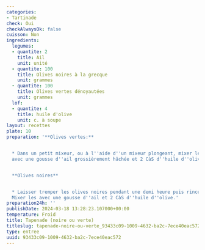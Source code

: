 ```yaml
---
categories:
- Tartinade
check: Oui
checkAlwaysOk: false
cuisson: Non
ingredients:
  legumes:
  - quantite: 2
    title: Ail
    unit: unité
  - quantite: 100
    title: Olives noires à la grecque
    unit: grammes
  - quantite: 100
    title: Olives vertes dénoyautées
    unit: grammes
  lof:
  - quantite: 4
    title: huile d'olive
    unit: c. à soupe
layout: recettes
plate: 10
preparation: '**Olives vertes:**


  * Dans un petit mixeur, ou à l''aide d''un mixeur plongeant, mixer les olives vertes
  avec une gousse d''ail grossièrement hâchée et 2 CàS d''huile d''olive.


  **Olives noires**


  * Laisser tremper les olives noires pendant une demi heure puis rincez les bien.
  Mixer les avec une gousse d''ail et 2 CàS d''huile d''olive.'
preparation24h: ''
publishDate: 2024-03-18 13:28:23.107000+00:00
temperature: Froid
title: Tapenade (noire ou verte)
titleslug: tapenade-noire-ou-verte_93433c09-1009-4632-ba2c-7ece40eac572
type: entree
uuid: 93433c09-1009-4632-ba2c-7ece40eac572
---
```

